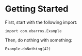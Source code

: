# Getting Started

First, start with the following import:

```tut
import com.obarros.Example
```

Then, do nothing with something:

```tut
Example.doNothing(42)
```
